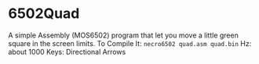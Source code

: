 # 6502Quad
A simple Assembly (MOS6502) program that let you move a little green square in the screen limits.
To Compile It: ```necro6502 quad.asm quad.bin```
Hz: about 1000
Keys: Directional Arrows
